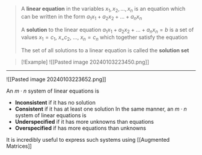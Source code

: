 > A **linear equation** in the variables $x_1, x_2, ..., x_n$ is an equation which can be written in the form $a_1x_1 + a_2x_2 + ... + a_nx_n$
>
> A **solution** to the linear equation $a_1x_1 + a_2x_2 + ... + a_nx_n=b$ is a set of values $x_1=c_1,\ x_=c_2,\ ...,\ x_n=c_n$ which together satisfy the equation
 >
 >The set of all solutions to a linear equation is called the **solution set**
 
 > [!Example]
 > ![[Pasted image 20240103223450.png]]
 
----

![[Pasted image 20240103223652.png]]

An $m \cdot n$ system of linear equations is
- **Inconsistent** if it has no solution
- **Consistent** if it has at least one solution
In the same manner, an $m \cdot n$ system of linear equations is
- **Underspecified** if it has more unknowns than equations
- **Overspecified** if has more equations than unknowns

It is incredibly useful to express such systems using [[Augmented Matrices]]
 



